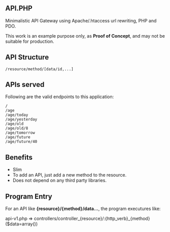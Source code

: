 ## API.PHP

Minimalistic API Gateway using Apache/.htaccess url rewriting, PHP and PDO.

This work is an example purpose only, as __Proof of Concept__, and may not be suitable for production.


## API Structure

	/resource/method/[data/id,...]


## APIs served

Following are the valid endpoints to this application:

	/
	/age
	/age/today
	/age/yesterday
	/age/old
	/age/old/8
	/age/tomorrow
	/age/future
	/age/future/40


## Benefits

 * Slim
 * To add an API, just add a new method to the resource.
 * Does not depend on any third party libraries.


## Program Entry

For an API like __{resource}/{method}/data...__, the program executures like:

api-v1.php => controllers/controller_{resource}/:{http_verb}_{method}($data=array())
